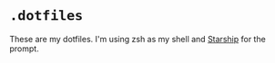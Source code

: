 # `.dotfiles`
These are my dotfiles.
I'm using zsh as my shell and [Starship](https://starship.rs/) for the prompt.
